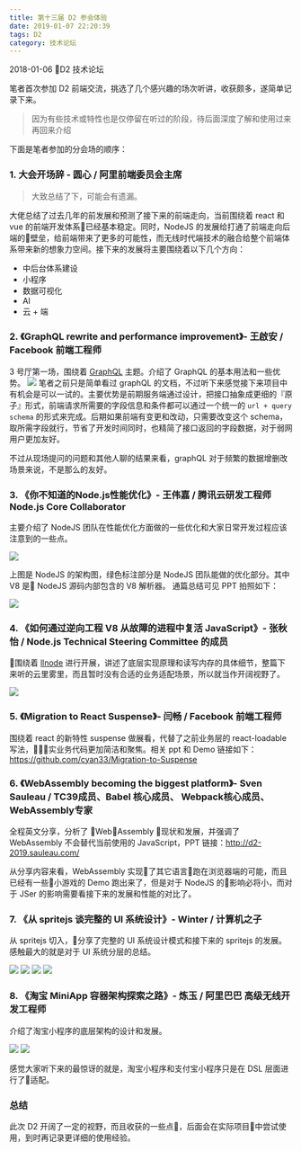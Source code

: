 ```yaml
---
title: 第十三届 D2 参会体验
date: 2019-01-07 22:20:39
tags: D2
category: 技术论坛
---
```


2018-01-06 D2 技术论坛

<!--more-->

笔者首次参加 D2 前端交流，挑选了几个感兴趣的场次听讲，收获颇多，遂简单记录下来。

> 因为有些技术或特性也是仅停留在听过的阶段，待后面深度了解和使用过来再回来介绍

下面是笔者参加的分会场的顺序：

### 1. 大会开场辞 - 圆心 / 阿里前端委员会主席

> 大致总结了下，可能会有遗漏。

大佬总结了过去几年的前发展和预测了接下来的前端走向，当前围绕着 react 和 vue 的前端开发体系已经基本稳定。同时，NodeJS 的发展给打通了前端走向后端的壁垒，给前端带来了更多的可能性，而无线时代端技术的融合给整个前端体系带来新的想象力空间。接下来的发展将主要围绕着以下几个方向：

- 中后台体系建设
- 小程序
- 数据可视化
- AI
- 云 + 端

### 2. 《GraphQL rewrite and performance improvement》- 王啟安 / Facebook 前端工程师

3 号厅第一场，围绕着 [GraphQL](https://graphql.org/) 主题。介绍了 GraphQL 的基本用法和一些优势。
![](./graphQL.jpeg)
笔者之前只是简单看过 graphQL 的文档，不过听下来感觉接下来项目中有机会是可以一试的。主要优势是前期服务端通过设计，把接口抽象成更细的『原子』形式，前端请求所需要的字段信息和条件都可以通过一个统一的 `url + query schema` 的形式来完成。后期如果前端有变更和改动，只需要改变这个 schema，取所需字段就行，节省了开发时间同时，也精简了接口返回的字段数据，对于弱网用户更加友好。

不过从现场提问的问题和其他人聊的结果来看，graphQL 对于频繁的数据增删改场景来说，不是那么的友好。

### 3. 《你不知道的Node.js性能优化》- 王伟嘉 / 腾讯云研发工程师 Node.js Core Collaborator

主要介绍了 NodeJS 团队在性能优化方面做的一些优化和大家日常开发过程应该注意到的一些点。

![](./1.jpeg)

上图是 NodeJS 的架构图，绿色标注部分是 NodeJS 团队能做的优化部分。其中 V8 是 NodeJS 源码内部包含的 V8 解析器。
通篇总结可见 PPT 拍照如下：

![](./2.jpeg)

### 4. 《如何通过逆向工程 V8 从故障的进程中复活 JavaScript》- 张秋怡 / Node.js Technical Steering Committee 的成员

围绕着 [llnode](https://github.com/nodejs/llnode) 进行开展，讲述了底层实现原理和读写内存的具体细节，整篇下来听的云里雾里，而且暂时没有合适的业务适配场景，所以就当作开阔视野了。

![](./3.jpeg)

### 5. 《Migration to React Suspense》- 闫畅 / Facebook 前端工程师

围绕着 react 的新特性 suspense 做展看，代替了之前业务层的 react-loadable 写法，实业务代码更加简洁和聚焦。相关 ppt 和 Demo 链接如下：https://github.com/cyan33/Migration-to-Suspense


### 6. 《WebAssembly becoming the biggest platform》- Sven Sauleau / TC39成员、Babel 核心成员、 Webpack核心成员、 WebAssembly专家

全程英文分享，分析了 WebAssembly 现状和发展，并强调了 WebAssembly 不会替代当前使用的 JavaScript，PPT 链接：http://d2-2019.sauleau.com/

从分享内容来看，WebAssembly 实现了其它语言跑在浏览器端的可能，而且已经有一些小游戏的 Demo 跑出来了，但是对于 NodeJS 的影响必将小，而对于 JSer 的影响需要看接下来的发展和性能的对比了。

### 7. 《从 spritejs 谈完整的 UI 系统设计》- Winter / 计算机之子

从 spritejs 切入，分享了完整的 UI 系统设计模式和接下来的 spritejs 的发展。感触最大的就是对于 UI 系统分层的总结。

![](./4.jpeg)
![](./5.jpeg)
![](./6.jpeg)
![](./7.jpeg)

### 8. 《淘宝 MiniApp 容器架构探索之路》- 炼玉 / 阿里巴巴 高级无线开发工程师

介绍了淘宝小程序的底层架构的设计和发展。

![](./8.jpeg)
![](./9.jpeg)

感觉大家听下来的最惊讶的就是，淘宝小程序和支付宝小程序只是在 DSL 层面进行了适配。

### 总结

此次 D2 开阔了一定的视野，而且收获的一些点，后面会在实际项目中尝试使用，到时再记录更详细的使用经验。
